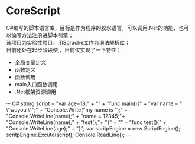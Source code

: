 # CoreScript
C#编写的脚本语言库，目标是作为程序的胶水语言，可以调用.Net的功能，也可以编写方法注册进脚本引擎；<br/>
该项目为实验性项目，用Sprache库作为词法解析库；<br/>
目前还处在起步阶段使,，目前仅实现了一下特性：
* 全局变量定义
* 函数定义
* 函数调用
* main入口函数调用
* .Net框架资源调用


··· C#
string script = "var age=18;" +
                "" +
                "func main(){" +
                "var name = \" \\\"wuyou \\\"\";" +
                "Console.Write(\"my name is \");" +
                "Console.WriteLine(name);" +
                "name = 12345;"+
                "Console.WriteLine(name);" +
                "test();"+
                "}" +
                "" +
                "func test(){" +
                "Console.WriteLine(age);" +
                "}";
var scritpEngine = new ScriptEngine();
scritpEngine.Excute(script);
Console.ReadLine();
···

